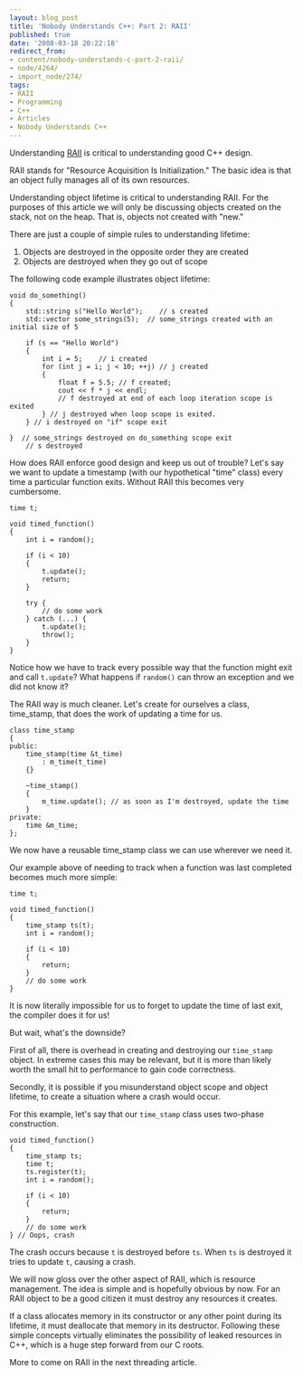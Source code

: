 ```yaml
---
layout: blog_post
title: 'Nobody Understands C++: Part 2: RAII'
published: true
date: '2008-03-18 20:22:18'
redirect_from:
- content/nobody-understands-c-part-2-raii/
- node/4264/
- import_node/274/
tags:
- RAII
- Programming
- C++
- Articles
- Nobody Understands C++
---
```


Understanding [RAII](http://en.wikipedia.org/wiki/Resource_Acquisition_Is_Initialization) is critical to understanding good C++ design. 

RAII stands for "Resource Acquisition Is Initialization." The basic idea is that an object fully manages all of its own resources. 

Understanding object lifetime is critical to understanding RAII. For the purposes of this article we will only be discussing objects created on the stack, not on the heap. That is, objects not created with "new." 

There are just a couple of simple rules to understanding lifetime:

1.  Objects are destroyed in the opposite order they are created
2.  Objects are destroyed when they go out of scope

The following code example illustrates object lifetime:

    void do_something()
    {
        std::string s("Hello World");    // s created
        std::vector some_strings(5);  // some_strings created with an initial size of 5

        if (s == "Hello World")
        {
            int i = 5;    // i created
            for (int j = i; j < 10; ++j) // j created
            {
                float f = 5.5; // f created;
                cout << f * j << endl;
                // f destroyed at end of each loop iteration scope is exited
            } // j destroyed when loop scope is exited.
        } // i destroyed on "if" scope exit

    }  // some_strings destroyed on do_something scope exit
        // s destroyed

How does RAII enforce good design and keep us out of trouble? Let's say we want to update a timestamp (with our hypothetical "time" class) every time a particular function exits. Without RAII this becomes very cumbersome.

    time t;

    void timed_function()
    {
        int i = random();

        if (i < 10)
        {
            t.update();
            return;
        }

        try {
            // do some work
        } catch (...) {
            t.update();
            throw();
        }
    }

Notice how we have to track every possible way that the function might exit and call `t.update`? What happens if `random()` can throw an exception and we did not know it? 

The RAII way is much cleaner. Let's create for ourselves a class, time_stamp, that does the work of updating a time for us.

    class time_stamp
    {
    public:
        time_stamp(time &t_time)
            : m_time(t_time)
        {}

        ~time_stamp()
        {
            m_time.update(); // as soon as I'm destroyed, update the time
        }
    private:
        time &m_time;
    };

We now have a reusable time_stamp class we can use wherever we need it. 

Our example above of needing to track when a function was last completed becomes much more simple:

    time t;

    void timed_function()
    {
        time_stamp ts(t);
        int i = random();

        if (i < 10)
        {
            return;
        }
        // do some work
    }

It is now literally impossible for us to forget to update the time of last exit, the compiler does it for us! 

But wait, what's the downside? 

First of all, there is overhead in creating and destroying our `time_stamp` object. In extreme cases this may be relevant, but it is more than likely worth the small hit to performance to gain code correctness. 

Secondly, it is possible if you misunderstand object scope and object lifetime, to create a situation where a crash would occur. 

For this example, let's say that our `time_stamp` class uses two-phase construction.


    void timed_function()
    {
        time_stamp ts;
        time t;
        ts.register(t);
        int i = random();

        if (i < 10)
        {
            return;
        }
        // do some work
    } // Oops, crash

The crash occurs because `t` is destroyed before `ts`. When `ts` is destroyed it tries to update `t`, causing a crash. 

We will now gloss over the other aspect of RAII, which is resource management. The idea is simple and is hopefully obvious by now. For an RAII object to be a good citizen it must destroy any resources it creates. 

If a class allocates memory in its constructor or any other point during its lifetime, it must deallocate that memory in its destructor. Following these simple concepts virtually eliminates the possibility of leaked resources in C++, which is a huge step forward from our C roots. 

More to come on RAII in the next threading article.
